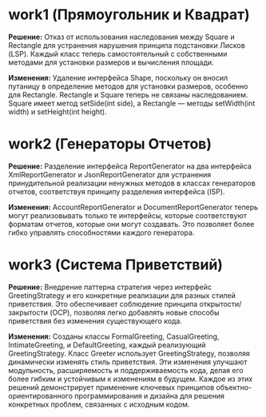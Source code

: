 # work1 (Прямоугольник и Квадрат)

**Решение:** 
Отказ от использования наследования между Square и Rectangle для устранения нарушения принципа подстановки Лисков (LSP). Каждый класс теперь самостоятельный с собственными методами для установки размеров и вычисления площади.

**Изменения:**
Удаление интерфейса Shape, поскольку он вносил путаницу в определение методов для установки размеров, особенно для Rectangle.
Rectangle и Square теперь не связаны наследованием. Square имеет метод setSide(int side), а Rectangle — методы setWidth(int width) и setHeight(int height).

# work2 (Генераторы Отчетов)

**Решение:** 
Разделение интерфейса ReportGenerator на два интерфейса XmlReportGenerator и JsonReportGenerator для устранения принудительной реализации ненужных методов в классах генераторов отчетов, соответствуя принципу разделения интерфейса (ISP).

**Изменения:**
AccountReportGenerator и DocumentReportGenerator теперь могут реализовывать только те интерфейсы, которые соответствуют форматам отчетов, которые они могут создавать. Это позволяет более гибко управлять способностями каждого генератора.

# work3 (Система Приветствий)

**Решение:** 
Внедрение паттерна стратегия через интерфейс GreetingStrategy и его конкретные реализации для разных стилей приветствия. Это обеспечивает соблюдение принципа открытости/закрытости (OCP), позволяя легко добавлять новые способы приветствия без изменения существующего кода.

**Изменения:**
Созданы классы FormalGreeting, CasualGreeting, IntimateGreeting, и DefaultGreeting, каждый реализующий GreetingStrategy.
Класс Greeter использует GreetingStrategy, позволяя динамически изменять стиль приветствия.
Эти изменения улучшают модульность, расширяемость и поддерживаемость кода, делая его более гибким и устойчивым к изменениям в будущем. Каждое из этих решений демонстрирует применение ключевых принципов объектно-ориентированного программирования и дизайна для решения конкретных проблем, связанных с исходным кодом.